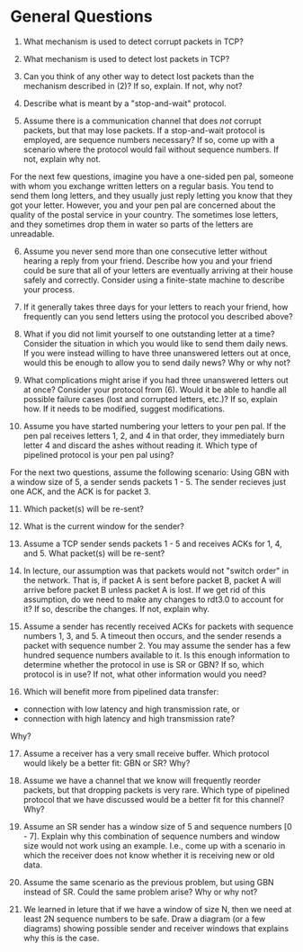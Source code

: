 # General Questions

1. What mechanism is used to detect corrupt packets in TCP?

2. What mechanism is used to detect lost packets in TCP?

3. Can you think of any other way to detect lost packets than the mechanism
described in (2)?
If so, explain.
If not, why not?

4. Describe what is meant by a "stop-and-wait" protocol.

5. Assume there is a communication channel that does *not* corrupt packets,
but that may lose packets.
If a stop-and-wait protocol is employed,
are sequence numbers necessary?
If so, come up with a scenario where the protocol would fail without sequence
numbers.
If not, explain why not.

For the next few questions,
imagine you have a one-sided pen pal,
someone with whom you exchange written letters on a regular basis.
You tend to send them long letters,
and they usually just reply letting you know that they got your letter.
However, you and your pen pal are concerned about the quality of the postal
service in your country.
The sometimes lose letters,
and they sometimes drop them in water so parts of the letters are unreadable.

6. Assume you never send more than one consecutive letter without hearing a
reply from your friend.
Describe how you and your friend could be sure that all of your letters
are eventually arriving at their house safely and correctly.
Consider using a finite-state machine to describe your process.

7. If it generally takes three days for your letters to reach your friend,
how frequently can you send letters using the protocol you described above?

8. What if you did not limit yourself to one outstanding letter at a time?
Consider the situation in which you would like to send them daily news.
If you were instead willing to have three unanswered letters out at once,
would this be enough to allow you to send daily news?
Why or why not?

9. What complications might arise if you had three unanswered letters out at
once?
Consider your protocol from (6).
Would it be able to handle all possible failure cases
(lost and corrupted letters, etc.)?
If so,
explain how.
If it needs to be modified,
suggest modifications.

10. Assume you have started numbering your letters to your pen pal.
If the pen pal receives letters 1, 2, and 4 in that order,
they immediately burn letter 4 and discard the ashes without reading it.
Which type of pipelined protocol is your pen pal using?

For the next two questions, assume the following scenario:
Using GBN with a window size of 5, a sender sends packets 1 - 5.
The sender recieves just one ACK, and the ACK is for packet 3.

11. Which packet(s) will be re-sent?

12. What is the current window for the sender?

13. Assume a TCP sender sends packets 1 - 5 and receives ACKs for 1, 4, and 5.
What packet(s) will be re-sent?

14. In lecture, our assumption was that packets would not "switch order" in
the network.
That is, if packet A is sent before packet B,
packet A will arrive before packet B unless packet A is lost.
If we get rid of this assumption,
do we need to make any changes to rdt3.0 to account for it?
If so, describe the changes.
If not, explain why.

15. Assume a sender has recently received ACKs for packets with sequence
numbers 1, 3, and 5.
A timeout then occurs,
and the sender resends a packet with sequence number 2.
You may assume the sender has a few hundred sequence numbers available to it.
Is this enough information to determine whether the protocol in use is SR or
GBN?
If so, which protocol is in use?
If not, what other information would you need?

16. Which will benefit more from pipelined data transfer:
* connection with low latency and high transmission rate, or
* connection with high latency and high transmission rate?

Why?

17. Assume a receiver has a very small receive buffer.
Which protocol would likely be a better fit: GBN or SR?
Why?

18. Assume we have a channel that we know will frequently reorder packets,
but that dropping packets is very rare.
Which type of pipelined protocol that we have discussed would be a better fit
for this channel?
Why?

19. Assume an SR sender has a window size of 5 and sequence numbers [0 - 7].
Explain why this combination of sequence numbers and window size would not work
using an example.
I.e., come up with a scenario in which the receiver does not know whether it is
receiving new or old data.

20. Assume the same scenario as the previous problem,
but using GBN instead of SR.
Could the same problem arise?
Why or why not?

21. We learned in leture that if we have a window of size N,
then we need at least 2N sequence numbers to be safe.
Draw a diagram (or a few diagrams) showing possible sender and receiver windows
that explains why this is the case.
